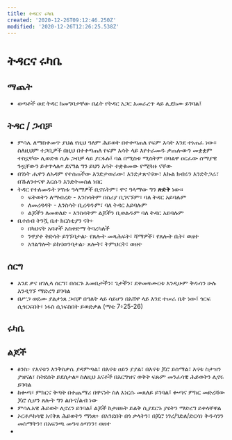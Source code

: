 ```yaml
---
title: ትዳርና ሩካቤ
created: '2020-12-26T09:12:46.250Z'
modified: '2020-12-26T12:26:25.538Z'
---
```


# ትዳርና ሩካቤ

## ማጨት

- ወጣቶች ወደ ትዳር ከመግባታቸው በፊት የትዳር አጋር አመራረጥ ላይ ሊደክሙ ይገባል፤ 

## ትዳር / ጋብቻ

- ምሳሌ ለማስቀመጥ ያህል የዚህ ዓለም ሕይወት በተቀጣጠለ የፍም እሳት እንደ ተነጠፈ ነው፡፡ ስለዚህም ተጋቢዎች በዚህ በተቀጣጠለ የፍም እሳት ላይ እየተራመዱ ቃጠሎውን መቋቋም ተስኗቸው ሊወድቁ ሲሉ ጋብቻ ላይ ያርፋሉ፤ ባል በሚስቱ ሚስትም በባልዋ ዐርፈው ሰማያዊ ጉዟቸውን ይቀጥላሉ፡፡ ደናግል ግን ይህን እሳት ተቋቁመው የሚጓዙ ናቸው
- በገነት ሔዋን ለአዳም የተሰጠችው እንድታወራው፣ እንድታጽናናው፣ እኩል ክብሩን እንድትጋራ፣ በኹለንተናዋ እርሱን እንድትመስል ነበር
- ትዳር የተለመዱት ሦስቱ ዓላማዎች ቢኖሩትም፣ ዋና ዓላማው ግን **ጽድቅ** ነው።
  - ፍትወትን ለማብረድ - እንስሳትም በስሪያ ቢገናኙም፣ ባለ ትዳር አይባሉም
  - ለመረዳዳት - እንስሳት ቢረዳዱም፣ ባለ ትዳር አይባሉም
  - ልጆችን ለመወለድ - እንስሳትም ልጆችን ቢወልዱም ባለ ትዳር አይባሉም
- ቤተሰብ ትንሿ ቤተ ክርስቲያን ናት፦
  - በካህናት አባቶች አስቀድማ ትባረካለች
  - ንዋያተ ቅድሳት ይገኙባታል፦ የጸሎት መጻሕፍት፣ ሻማዎች፣ የጸሎት ቤት፣ ወዘተ
  - አገልግሎት ይከናወንባታል፦ ጸሎት፣ ትምህርት፣ ወዘተ

## ሰርግ

- እንደ ቃና ዘገሊላ ሰርግ፣ በሰርጉ እመቤታችን፣ ጌታችን፣ ደቀመዛሙርቱ እንዲሁም ቅዱሳን ሁሉ እንዲገኙ ማድረግ ይገባል
- በሥጋ ወደሙ ያልታነጸ ጋብቻ በዓለት ላይ ሳይሆን በአሸዋ ላይ እንደ ተሠራ ቤት ነው፤ ጎርፍ ሲጎርፍበት፣ ነፋስ ሲነፍስበት ይወድቃል (ማቴ 7፥25-26)

## ሩካቤ


## ልጆች

- ፅንስ፦ የእናቱን እንቅስቃሴ ያዳምጣል፣ በእናቱ ዐይን ያያል፣ በእናቱ ጆሮ ይሰማል፣ እናቱ ስታዝን ያዝናል፣ ስትደሰት ይደሰታል። ስለዚህ እናቶች በእርግዝና ወቅት ፍጹም መንፈሳዊ ሕይወትን ሊኖሩ ይገባል
- ከቍጣ፣ ምክርና ቅጣት በተጨማሪ በዋናነት ስለ እነርሱ መጸለይ ይገባል፤ ቍጣና ምክር መድረሻው ጆሮ ሲሆን ጸሎት ግን ልቡና/ልብ ነው
- ምሳሌአዊ ሕይወት ሊኖረን ይገባል፤ ልጆች ከታዘዙት ይልቅ ሲያደርጉ ያዩትን ማድረግ ይቀላቸዋል
- ኦርቶዶክሳዊ አናቅጸ ሕይወትን ማነጽ፦ በአንደበት በጎ ቃላትን፣ በጆሮ ነገረ/ገድለ/ድርሳነ ቅዱሳንን መስማትን፣ በአፍንጫ መዓዛ ዕጣንን፣ ወዘተ
- 



